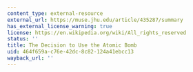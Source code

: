 ```yaml
---
content_type: external-resource
external_url: https://muse.jhu.edu/article/435287/summary
has_external_license_warning: true
license: https://en.wikipedia.org/wiki/All_rights_reserved
status: ''
title: The Decision to Use the Atomic Bomb
uid: 464f659a-c76e-42dc-8c82-124a41ebcc13
wayback_url: ''
---
```

